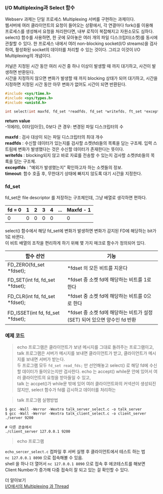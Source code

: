 ### I/O Multiplexing과 Select 함수
Webserv 과제는 단일 프로세스 Multiplexing 서버를 구현하는 과제이다.  
웹서버에 여러 클라이언트의 요청이 들어오는 상황에서, 각 연결마다 fork()를 이용해 프로세스를 생성해서 요청을 처리한다면, 내부 로직이 복잡해지고 자원소모도 심하다. select() 함수를 사용하면, 한 곳에 모아놓은 여러 개의 파일 디스크립터(소켓)를 동시에 관찰할 수 있다. 한 프로세스 내에서 여러 non-blocking socket(I/O streams)을 검사하여, 활성화된 socket의 데이터를 처리할 수 있는 것이다. 그리고 이것이 I/O Multiplexing의 개념이다.

커널은 지정된 시간 동안 여러 사건 중 하나 이상이 발생할 때 까지 대기하고, 사건이 발생하면 반환된다.  
시간을 지정하지 않으면 변화가 발생할 때 까지 blocking 상태가 되어 대기하고, 시간을 지정하면 지정된 시간 동안 아무 변화가 없어도 시간이 되면 반환된다.

```c
#include <sys/time.h>
#include <sys/types.h>
#include <unistd.h>

int select(int maxfd, fd_set *readfds, fd_set *writefds, ft_set *exceptfds, struct timeval *timeout);
```
**return value**  
-1(에러), 0(타임아웃), 0보다 큰 경우: 변경된 파일 디스크립터의 수

**maxfd** : 검사 대상이 되는 파일 디스크립터의 최대 개수  
**readfds** : 수신할 데이터가 있는지를 검사할 소켓(fd)들의 목록을 담는 구조체. 입력 스트림에 변화가 발생했다는 것은 수신할 데이터가 존재한다는 뜻이다.  
**writefds** : blocking되지 않고 바로 자료를 전송할 수 있는지 검사할 소켓(fd)들의 목록을 담는 구조체.  
**exceptfds** : "예외가 발생했는지" 확인하고자 하는 소켓들의 정보.  
**timeout**: 함수 호출 후, 무한대기 상태에 빠지지 않도록 대기 시간을 지정한다.  

### fd_set
fd_set은 file descriptor 를 저장하는 구조체인데, 그냥 배열로 생각하면 편하다.

| fd = 0 | 1    | 2    | 3    | 4    | ...  | Maxfd - 1 |
| ------ | ---- | ---- | ---- | ---- | ---- | --------- |
| 0      | 0    | 0    | 0    | 0    |      | 0         |

select() 함수에서 해당 fd_set에 변화가 발생하면 변화가 감지된 FD에 해당하는 bit가 1로 바뀐다.  
이 비트 배열의 조작을 편리하게 하기 위해 몇 가지 매크로 함수가 정의되어 있다.

| 함수 선언                        | 기능                                                         |
| -------------------------------- | ------------------------------------------------------------ |
| FD_ZERO(fd_set *fdset);          | *fdset 의 모든 비트를 지운다                                 |
| FD_SET(int fd, fd_set *fdset);   | *fdset 중 소켓 fd에 해당하는 비트를 1로 한다                 |
| FD_CLR(int fd, fd_set *fdset);   | *fdset 중 소켓 fd에 해당하는 비트를 0으로 한다                 |
| FD_ISSET(int fd, fd_set *fdset); | *fdset 중 소켓 fd에 해당하는 비트가 설정(SET) 되어 있으면 양수인 fd 반환 |


### 예제 코드
> echo 프로그램은 클라이언트가 보낸 메시지를 그대로 돌려주는 프로그램이고,  
> talk 프로그램은 서버가 메시지를 보내면 클라이언트가 받고, 클라이언트가 메시지를 보내면 서버가 받는다.  
> 두 프로그램 모두 `fd_set read_fds;` 만 선언해놓고 select() 로 해당 fd에 수신할 데이터가 들어오는지만 검사한다.
> echo 는 accept() while문 안에 있어서 여러 클라이언트의 요청을 받아들일 수 있고,  
> talk 는 accpet()가 while문 밖에 있어 여러 클라이언트와의 커넥션이 생성되진 않지만, select 함수가 fd를 감시하고 데이터를 처리하는 

> talk 프로그램 실행방법
```shell
$ gcc -Wall -Werror -Wextra talk_server_select.c -o talk_server
$ gcc -Wall -Werror -Wextra talk_client_select.c -o client_server
./server 9200

```

```shell
# 다른 콘솔에서
./client_server 127.0.0.1 9200

```

> echo 프로그램   

`echo_sercer_select.c` 컴파일 후 서버 실행 후 클라이언트에서 테스트 하는 법   
`nc 127.0.0.1 8090` 으로 접속해볼 수 있음.   
shell 을 하나 더 열어서 `nc 127.0.0.1 8090` 으로 접속 후 에코테스트를 해보면 Client Number가 증가해 다중 접속이 잘 되고 있는 걸 확인할 수 있다.   

더 알아보기  
[I/O에서의 Multiplexing 과 Thread](https://phruse.com/iomt/)  
